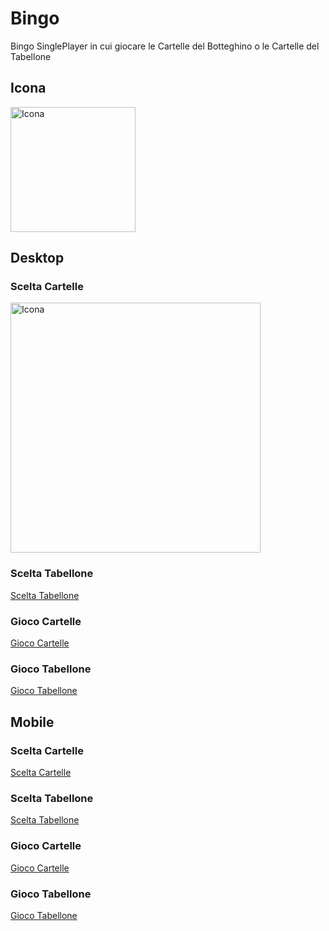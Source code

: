 # Bingo

Bingo SinglePlayer in cui giocare le Cartelle del Botteghino o le Cartelle del Tabellone

## Icona 


<img src="https://github.com/vittorioPiotti/Bingo/blob/main/img/icona.png" alt="Icona" width="200"/>


## Desktop

### Scelta Cartelle


<img src="https://github.com/vittorioPiotti/Bingo/blob/main/cartelleDesktop.png" alt="Icona" width="400"/>



### Scelta Tabellone

[Scelta Tabellone](https://github.com/vittorioPiotti/Bingo/blob/main/tabelloneDesktop.png)

### Gioco Cartelle
[Gioco Cartelle](https://github.com/vittorioPiotti/Bingo/blob/main/giocoCartelleDesktop.png)

### Gioco Tabellone
[Gioco Tabellone](https://github.com/vittorioPiotti/Bingo/blob/main/giocoTabelloneDesktop.png)


## Mobile

### Scelta Cartelle
[Scelta Cartelle](https://github.com/vittorioPiotti/Bingo/blob/main/cartelleMobile.png)

### Scelta Tabellone
[Scelta Tabellone](https://github.com/vittorioPiotti/Bingo/blob/main/tabelloneMobile.png)

### Gioco Cartelle
[Gioco Cartelle](https://github.com/vittorioPiotti/Bingo/blob/main/giocoCartelleMobile.png)

### Gioco Tabellone
[Gioco Tabellone](https://github.com/vittorioPiotti/Bingo/blob/main/giocoTabelloneMobile.png)
